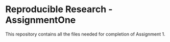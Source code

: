 # Reproducible Research - AssignmentOne

This repository contains all the files needed for completion of Assignment 1.
